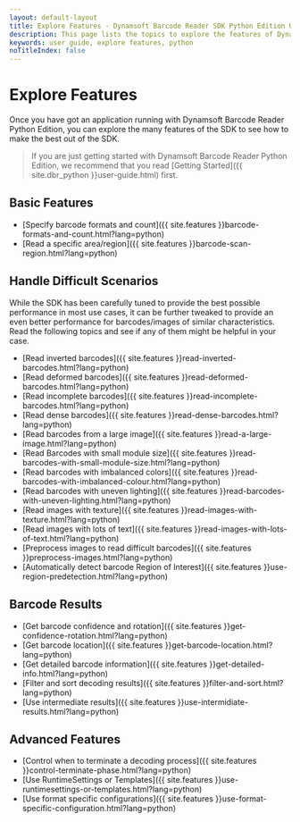 ```yaml
---
layout: default-layout
title: Explore Features - Dynamsoft Barcode Reader SDK Python Edition User Guide
description: This page lists the topics to explore the features of Dynamsoft Barcode Reader Python Edition.
keywords: user guide, explore features, python
noTitleIndex: false
---
```


# Explore Features

Once you have got an application running with Dynamsoft Barcode Reader Python Edition, you can explore the many features of the SDK to see how to make the best out of the SDK.

> If you are just getting started with Dynamsoft Barcode Reader Python Edition, we recommend that you read [Getting Started]({{ site.dbr_python }}user-guide.html) first.

## Basic Features

* [Specify barcode formats and count]({{ site.features }}barcode-formats-and-count.html?lang=python)
* [Read a specific area/region]({{ site.features }}barcode-scan-region.html?lang=python)

## Handle Difficult Scenarios

While the SDK has been carefully tuned to provide the best possible performance in most use cases, it can be further tweaked to provide an even better performance for barcodes/images of similar characteristics. Read the following topics and see if any of them might be helpful in your case.

* [Read inverted barcodes]({{ site.features }}read-inverted-barcodes.html?lang=python)
* [Read deformed barcodes]({{ site.features }}read-deformed-barcodes.html?lang=python)
* [Read incomplete barcodes]({{ site.features }}read-incomplete-barcodes.html?lang=python)
* [Read dense barcodes]({{ site.features }}read-dense-barcodes.html?lang=python)
* [Read barcodes from a large image]({{ site.features }}read-a-large-image.html?lang=python)
* [Read Barcodes with small module size]({{ site.features }}read-barcodes-with-small-module-size.html?lang=python)
* [Read barcodes with imbalanced colors]({{ site.features }}read-barcodes-with-imbalanced-colour.html?lang=python)
* [Read barcodes with uneven lighting]({{ site.features }}read-barcodes-with-uneven-lighting.html?lang=python)
* [Read images with texture]({{ site.features }}read-images-with-texture.html?lang=python)
* [Read images with lots of text]({{ site.features }}read-images-with-lots-of-text.html?lang=python)
* [Preprocess images to read difficult barcodes]({{ site.features }}preprocess-images.html?lang=python)
* [Automatically detect barcode Region of Interest]({{ site.features }}use-region-predetection.html?lang=python)

## Barcode Results

* [Get barcode confidence and rotation]({{ site.features }}get-confidence-rotation.html?lang=python)
* [Get barcode location]({{ site.features }}get-barcode-location.html?lang=python)
* [Get detailed barcode information]({{ site.features }}get-detailed-info.html?lang=python)
* [Filter and sort decoding results]({{ site.features }}filter-and-sort.html?lang=python)
* [Use intermediate results]({{ site.features }}use-intermidiate-results.html?lang=python)

## Advanced Features

* [Control when to terminate a decoding process]({{ site.features }}control-terminate-phase.html?lang=python)
* [Use RuntimeSettings or Templates]({{ site.features }}use-runtimesettings-or-templates.html?lang=python)
* [Use format specific configurations]({{ site.features }}use-format-specific-configuration.html?lang=python)
